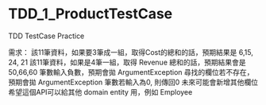 # TDD_1_ProductTestCase
TDD TestCase Practice

需求：
該11筆資料，如果要3筆成一組，取得Cost的總和的話，預期結果是 6,15, 24, 21
該11筆資料，如果是4筆一組，取得 Revenue 總和的話，預期結果會是 50,66,60
筆數輸入負數，預期會拋 ArgumentException
尋找的欄位若不存在，預期會拋 ArgumentException
筆數若輸入為0, 則傳回0
未來可能會新增其他欄位
希望這個API可以給其他 domain entity 用，例如 Employee
